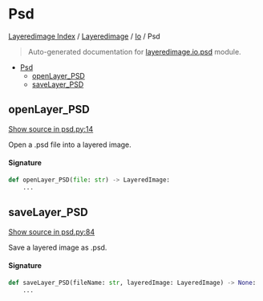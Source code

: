# Psd

[Layeredimage Index](../../README.md#layeredimage-index) /
[Layeredimage](../index.md#layeredimage) /
[Io](./index.md#io) /
Psd

> Auto-generated documentation for [layeredimage.io.psd](../../../../layeredimage/io/psd.py) module.

- [Psd](#psd)
  - [openLayer_PSD](#openlayer_psd)
  - [saveLayer_PSD](#savelayer_psd)

## openLayer_PSD

[Show source in psd.py:14](../../../../layeredimage/io/psd.py#L14)

Open a .psd file into a layered image.

#### Signature

```python
def openLayer_PSD(file: str) -> LayeredImage:
    ...
```



## saveLayer_PSD

[Show source in psd.py:84](../../../../layeredimage/io/psd.py#L84)

Save a layered image as .psd.

#### Signature

```python
def saveLayer_PSD(fileName: str, layeredImage: LayeredImage) -> None:
    ...
```